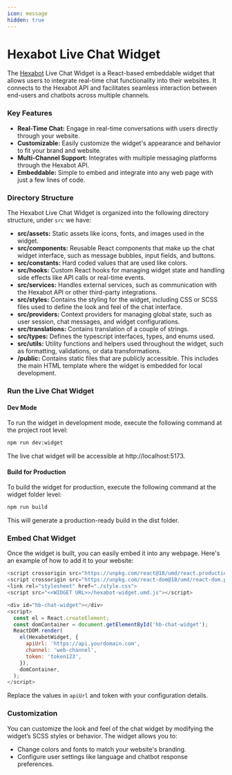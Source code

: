 ```yaml
---
icon: message
hidden: true
---
```


# Hexabot Live Chat Widget

The [Hexabot](https://hexabot.ai/) Live Chat Widget is a React-based embeddable widget that allows users to integrate real-time chat functionality into their websites. It connects to the Hexabot API and facilitates seamless interaction between end-users and chatbots across multiple channels.

### Key Features

* **Real-Time Chat:** Engage in real-time conversations with users directly through your website.
* **Customizable:** Easily customize the widget's appearance and behavior to fit your brand and website.
* **Multi-Channel Support:** Integrates with multiple messaging platforms through the Hexabot API.
* **Embeddable:** Simple to embed and integrate into any web page with just a few lines of code.

### Directory Structure

The Hexabot Live Chat Widget is organized into the following directory structure, under `src` we have:

* **src/assets:** Static assets like icons, fonts, and images used in the widget.
* **src/components:** Reusable React components that make up the chat widget interface, such as message bubbles, input fields, and buttons.
* **src/constants:** Hard coded values that are used like colors.
* **src/hooks:** Custom React hooks for managing widget state and handling side effects like API calls or real-time events.
* **src/services:** Handles external services, such as communication with the Hexabot API or other third-party integrations.
* **src/styles:** Contains the styling for the widget, including CSS or SCSS files used to define the look and feel of the chat interface.
* **src/providers:** Context providers for managing global state, such as user session, chat messages, and widget configurations.
* **src/translations:** Contains translation of a couple of strings.
* **src/types:** Defines the typescript interfaces, types, and enums used.
* **src/utils:** Utility functions and helpers used throughout the widget, such as formatting, validations, or data transformations.
* **/public:** Contains static files that are publicly accessible. This includes the main HTML template where the widget is embedded for local development.

### Run the Live Chat Widget

#### Dev Mode

To run the widget in development mode, execute the following command at the project root level:

```bash
npm run dev:widget
```

The live chat widget will be accessible at http://localhost:5173.

#### Build for Production

To build the widget for production, execute the following command at the widget folder level:

```bash
npm run build
```

This will generate a production-ready build in the dist folder.

### Embed Chat Widget

Once the widget is built, you can easily embed it into any webpage. Here's an example of how to add it to your website:

```js
<script crossorigin src="https://unpkg.com/react@18/umd/react.production.min.js"></script>
<script crossorigin src="https://unpkg.com/react-dom@18/umd/react-dom.production.min.js"></script>
<link rel="stylesheet" href="./style.css">
<script src="<<WIDGET URL>>/hexabot-widget.umd.js"></script>

<div id="hb-chat-widget"></div>
<script>
  const el = React.createElement;
  const domContainer = document.getElementById('hb-chat-widget');
  ReactDOM.render(
    el(HexabotWidget, {
      apiUrl: 'https://api.yourdomain.com',
      channel: 'web-channel',
      token: 'token123',
    }),
    domContainer,
  );
</script>
```

Replace the values in `apiUrl` and token with your configuration details.

### Customization

You can customize the look and feel of the chat widget by modifying the widget’s SCSS styles or behavior. The widget allows you to:

* Change colors and fonts to match your website's branding.
* Configure user settings like language and chatbot response preferences.
